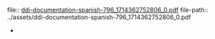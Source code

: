 file:: [ddi-documentation-spanish-796_1714362752806_0.pdf](../assets/ddi-documentation-spanish-796_1714362752806_0.pdf)
file-path:: ../assets/ddi-documentation-spanish-796_1714362752806_0.pdf

-